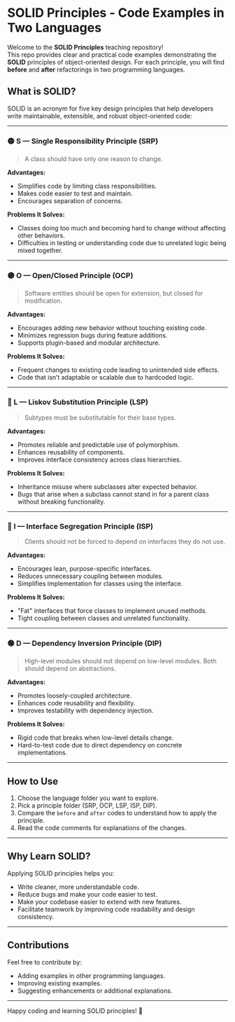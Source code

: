 # SOLID Principles - Code Examples in Two Languages

Welcome to the **SOLID Principles** teaching repository!  
This repo provides clear and practical code examples demonstrating the **SOLID** principles of object-oriented design. For each principle, you will find **before** and **after** refactorings in two programming languages.


## What is SOLID?

SOLID is an acronym for five key design principles that help developers write maintainable, extensible, and robust object-oriented code:

---

### 🟡 S — Single Responsibility Principle (SRP)

> A class should have only one reason to change.

**Advantages:**
- Simplifies code by limiting class responsibilities.
- Makes code easier to test and maintain.
- Encourages separation of concerns.

**Problems It Solves:**
- Classes doing too much and becoming hard to change without affecting other behaviors.
- Difficulties in testing or understanding code due to unrelated logic being mixed together.

---

### 🟣 O — Open/Closed Principle (OCP)

> Software entities should be open for extension, but closed for modification.

**Advantages:**
- Encourages adding new behavior without touching existing code.
- Minimizes regression bugs during feature additions.
- Supports plugin-based and modular architecture.

**Problems It Solves:**
- Frequent changes to existing code leading to unintended side effects.
- Code that isn’t adaptable or scalable due to hardcoded logic.

---

### 🔵 L — Liskov Substitution Principle (LSP)

> Subtypes must be substitutable for their base types.

**Advantages:**
- Promotes reliable and predictable use of polymorphism.
- Enhances reusability of components.
- Improves interface consistency across class hierarchies.

**Problems It Solves:**
- Inheritance misuse where subclasses alter expected behavior.
- Bugs that arise when a subclass cannot stand in for a parent class without breaking functionality.

---

### 🔴 I — Interface Segregation Principle (ISP)

> Clients should not be forced to depend on interfaces they do not use.

**Advantages:**
- Encourages lean, purpose-specific interfaces.
- Reduces unnecessary coupling between modules.
- Simplifies implementation for classes using the interface.

**Problems It Solves:**
- "Fat" interfaces that force classes to implement unused methods.
- Tight coupling between classes and unrelated functionality.

---

### 🟢 D — Dependency Inversion Principle (DIP)

> High-level modules should not depend on low-level modules. Both should depend on abstractions.

**Advantages:**
- Promotes loosely-coupled architecture.
- Enhances code reusability and flexibility.
- Improves testability with dependency injection.

**Problems It Solves:**
- Rigid code that breaks when low-level details change.
- Hard-to-test code due to direct dependency on concrete implementations.

---

## How to Use

1. Choose the language folder you want to explore.
2. Pick a principle folder (SRP, OCP, LSP, ISP, DIP).
3. Compare the `before` and `after` codes to understand how to apply the principle.
4. Read the code comments for explanations of the changes.

---

## Why Learn SOLID?

Applying SOLID principles helps you:

- Write cleaner, more understandable code.
- Reduce bugs and make your code easier to test.
- Make your codebase easier to extend with new features.
- Facilitate teamwork by improving code readability and design consistency.

---

## Contributions

Feel free to contribute by:

- Adding examples in other programming languages.
- Improving existing examples.
- Suggesting enhancements or additional explanations.

---

Happy coding and learning SOLID principles! 🚀
